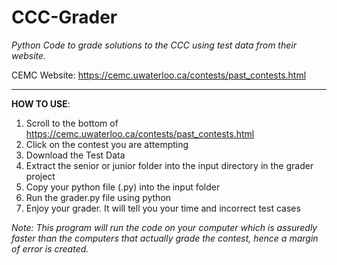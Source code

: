 # CCC-Grader

_Python Code to grade solutions to the CCC using test data from their website._

CEMC Website: https://cemc.uwaterloo.ca/contests/past_contests.html

------------------------------------------------------------------
**HOW TO USE**:
1. Scroll to the bottom of https://cemc.uwaterloo.ca/contests/past_contests.html
2. Click on the contest you are attempting
3. Download the Test Data
4. Extract the senior or junior folder into the input directory in the grader project
5. Copy your python file (.py) into the input folder
6. Run the grader.py file using python
7. Enjoy your grader. It will tell you your time and incorrect test cases

_Note: This program will run the code on your computer which is assuredly faster than the computers that actually grade the contest, hence a margin of error is created._